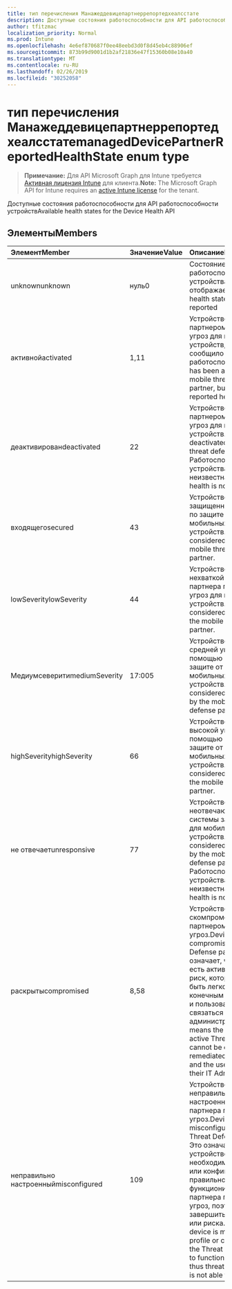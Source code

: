 ```yaml
---
title: тип перечисления Манажеддевицепартнеррепортедхеалсстате
description: Доступные состояния работоспособности для API работоспособности устройств
author: tfitzmac
localization_priority: Normal
ms.prod: Intune
ms.openlocfilehash: 4e6ef870687f0ee48eebd3d0f8d45eb4c88906ef
ms.sourcegitcommit: 873b99d9001d1b2af21836e47f15360b08e10a40
ms.translationtype: MT
ms.contentlocale: ru-RU
ms.lasthandoff: 02/26/2019
ms.locfileid: "30252058"
---
```

# <a name="manageddevicepartnerreportedhealthstate-enum-type"></a><span data-ttu-id="5b890-103">тип перечисления Манажеддевицепартнеррепортедхеалсстате</span><span class="sxs-lookup"><span data-stu-id="5b890-103">managedDevicePartnerReportedHealthState enum type</span></span>

> <span data-ttu-id="5b890-104">**Примечание:** Для API Microsoft Graph для Intune требуется [Активная лицензия Intune](https://go.microsoft.com/fwlink/?linkid=839381) для клиента.</span><span class="sxs-lookup"><span data-stu-id="5b890-104">**Note:** The Microsoft Graph API for Intune requires an [active Intune license](https://go.microsoft.com/fwlink/?linkid=839381) for the tenant.</span></span>

<span data-ttu-id="5b890-105">Доступные состояния работоспособности для API работоспособности устройств</span><span class="sxs-lookup"><span data-stu-id="5b890-105">Available health states for the Device Health API</span></span>

## <a name="members"></a><span data-ttu-id="5b890-106">Элементы</span><span class="sxs-lookup"><span data-stu-id="5b890-106">Members</span></span>
|<span data-ttu-id="5b890-107">Элемент</span><span class="sxs-lookup"><span data-stu-id="5b890-107">Member</span></span>|<span data-ttu-id="5b890-108">Значение</span><span class="sxs-lookup"><span data-stu-id="5b890-108">Value</span></span>|<span data-ttu-id="5b890-109">Описание</span><span class="sxs-lookup"><span data-stu-id="5b890-109">Description</span></span>|
|:---|:---|:---|
|<span data-ttu-id="5b890-110">unknown</span><span class="sxs-lookup"><span data-stu-id="5b890-110">unknown</span></span>|<span data-ttu-id="5b890-111">нуль</span><span class="sxs-lookup"><span data-stu-id="5b890-111">0</span></span>|<span data-ttu-id="5b890-112">Состояние работоспособности устройства еще не отображается</span><span class="sxs-lookup"><span data-stu-id="5b890-112">Device health state is not yet reported</span></span>|
|<span data-ttu-id="5b890-113">активной</span><span class="sxs-lookup"><span data-stu-id="5b890-113">activated</span></span>|<span data-ttu-id="5b890-114">1,1</span><span class="sxs-lookup"><span data-stu-id="5b890-114">1</span></span>|<span data-ttu-id="5b890-115">Устройство активировано партнером по защите от угроз для мобильных устройств, но еще не сообщило о работоспособности.</span><span class="sxs-lookup"><span data-stu-id="5b890-115">Device has been activated by a mobile threat defense partner, but has not yet reported health.</span></span>|
|<span data-ttu-id="5b890-116">деактивирован</span><span class="sxs-lookup"><span data-stu-id="5b890-116">deactivated</span></span>|<span data-ttu-id="5b890-117">2</span><span class="sxs-lookup"><span data-stu-id="5b890-117">2</span></span>|<span data-ttu-id="5b890-118">Устройство отключено партнером по защите от угроз для мобильных устройств.</span><span class="sxs-lookup"><span data-stu-id="5b890-118">Device has been deactivated by a mobile threat defense partner.</span></span> <span data-ttu-id="5b890-119">Работоспособность устройства неизвестна.</span><span class="sxs-lookup"><span data-stu-id="5b890-119">The device health is not known.</span></span>|
|<span data-ttu-id="5b890-120">входящего</span><span class="sxs-lookup"><span data-stu-id="5b890-120">secured</span></span>|<span data-ttu-id="5b890-121">4</span><span class="sxs-lookup"><span data-stu-id="5b890-121">3</span></span>|<span data-ttu-id="5b890-122">Устройство считается защищенным партнером по защите от угроз для мобильных устройств.</span><span class="sxs-lookup"><span data-stu-id="5b890-122">Device is considered secured by the mobile threat defense partner.</span></span>|
|<span data-ttu-id="5b890-123">lowSeverity</span><span class="sxs-lookup"><span data-stu-id="5b890-123">lowSeverity</span></span>|<span data-ttu-id="5b890-124">4</span><span class="sxs-lookup"><span data-stu-id="5b890-124">4</span></span>|<span data-ttu-id="5b890-125">Устройство считается нехваткой угроз для партнера по защите от угроз для мобильных устройств.</span><span class="sxs-lookup"><span data-stu-id="5b890-125">Device is considered low threat by the mobile threat defense partner.</span></span>|
|<span data-ttu-id="5b890-126">Медиумсеверити</span><span class="sxs-lookup"><span data-stu-id="5b890-126">mediumSeverity</span></span>|<span data-ttu-id="5b890-127">17:00</span><span class="sxs-lookup"><span data-stu-id="5b890-127">5</span></span>|<span data-ttu-id="5b890-128">Устройство считается средней угрозой с помощью партнера по защите от угроз для мобильных устройств.</span><span class="sxs-lookup"><span data-stu-id="5b890-128">Device is considered medium threat by the mobile threat defense partner.</span></span>|
|<span data-ttu-id="5b890-129">highSeverity</span><span class="sxs-lookup"><span data-stu-id="5b890-129">highSeverity</span></span>|<span data-ttu-id="5b890-130">6</span><span class="sxs-lookup"><span data-stu-id="5b890-130">6</span></span>|<span data-ttu-id="5b890-131">Устройство считается высокой угрозой с помощью партнера по защите от угроз для мобильных устройств.</span><span class="sxs-lookup"><span data-stu-id="5b890-131">Device is considered high threat by the mobile threat defense partner.</span></span>|
|<span data-ttu-id="5b890-132">не отвечает</span><span class="sxs-lookup"><span data-stu-id="5b890-132">unresponsive</span></span>|<span data-ttu-id="5b890-133">7</span><span class="sxs-lookup"><span data-stu-id="5b890-133">7</span></span>|<span data-ttu-id="5b890-134">Устройство считается неотвечающим для системы защиты от угроз для мобильных устройств.</span><span class="sxs-lookup"><span data-stu-id="5b890-134">Device is considered unresponsive by the mobile threat defense partner.</span></span> <span data-ttu-id="5b890-135">Работоспособность устройства неизвестна.</span><span class="sxs-lookup"><span data-stu-id="5b890-135">The device health is not known.</span></span>|
|<span data-ttu-id="5b890-136">раскрыты</span><span class="sxs-lookup"><span data-stu-id="5b890-136">compromised</span></span>|<span data-ttu-id="5b890-137">8,5</span><span class="sxs-lookup"><span data-stu-id="5b890-137">8</span></span>|<span data-ttu-id="5b890-138">Устройство считается скомпрометированным партнером по защите от угроз.</span><span class="sxs-lookup"><span data-stu-id="5b890-138">Device is considered compromised by the Threat Defense partner.</span></span> <span data-ttu-id="5b890-139">Это означает, что у устройства есть активная угроза или риск, который не может быть легко исправлен конечным пользователем, и пользователь должен связаться с администратором ИТ.</span><span class="sxs-lookup"><span data-stu-id="5b890-139">This means the device has an active Threat or Risk which cannot be easily remediated by the end user and the user should contact their IT Admin.</span></span>|
|<span data-ttu-id="5b890-140">неправильно настроенный</span><span class="sxs-lookup"><span data-stu-id="5b890-140">misconfigured</span></span>|<span data-ttu-id="5b890-141">10</span><span class="sxs-lookup"><span data-stu-id="5b890-141">9</span></span>|<span data-ttu-id="5b890-142">Устройство считается неправильно настроенным с помощью партнера по защите от угроз.</span><span class="sxs-lookup"><span data-stu-id="5b890-142">Device is considered misconfigured with the Threat Defense partner.</span></span> <span data-ttu-id="5b890-143">Это означает, что на устройстве отсутствует необходимый профиль или конфигурация для правильного функционирования партнера по защите от угроз, поэтому не удается завершить анализ угроз или риска.</span><span class="sxs-lookup"><span data-stu-id="5b890-143">This means the device is missing a required profile or configuration for the Threat Defense Partner to function properly and is thus threat or risk analysis is not able to complete.</span></span>|



